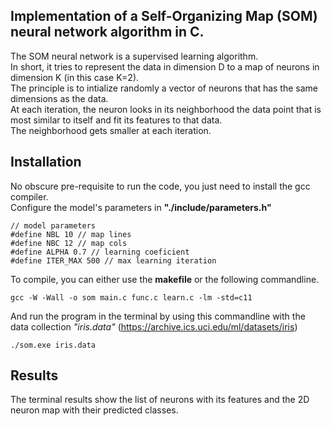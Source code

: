 ## Implementation of a Self-Organizing Map (SOM) neural network algorithm in C.  

The SOM neural network is a supervised learning algorithm.  
In short, it tries to represent the data in dimension D to a map of neurons in dimension K (in this case K=2).  
The principle is to intialize randomly a vector of neurons that has the same dimensions as the data.  
At each iteration, the neuron looks in its neighborhood the data point that is most similar to itself and fit its features to that data.  
The neighborhood gets smaller at each iteration.  


## Installation
No obscure pre-requisite to run the code, you just need to install the gcc compiler.  
Configure the model's parameters in **"./include/parameters.h"**  

```
// model parameters
#define NBL 10 // map lines
#define NBC 12 // map cols
#define ALPHA 0.7 // learning coeficient
#define ITER_MAX 500 // max learning iteration
```

To compile, you can either use the **makefile** or the following commandline.  

```
gcc -W -Wall -o som main.c func.c learn.c -lm -std=c11  
```

And run the program in the terminal by using this commandline with the data collection *"iris.data"* (https://archive.ics.uci.edu/ml/datasets/iris)
```
./som.exe iris.data  
```

## Results
The terminal results show the list of neurons with its features and the 2D neuron map with their predicted classes.  
